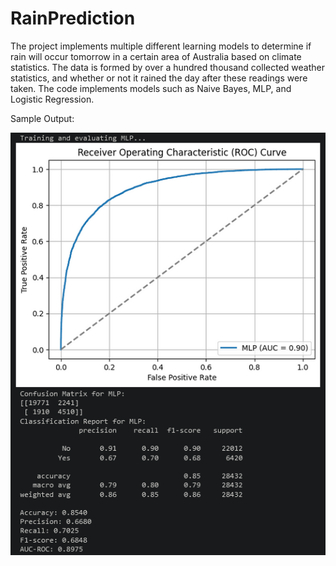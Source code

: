# RainPrediction
The project implements multiple different learning models to determine if rain will occur tomorrow 
in a certain area of Australia based on climate statistics. The data is formed by over a hundred 
thousand collected weather statistics, and whether or not it rained the day after these readings 
were taken. The code implements models such as Naive Bayes, MLP, and Logistic Regression.

Sample Output:

![My Image](SampleOutput.png)

